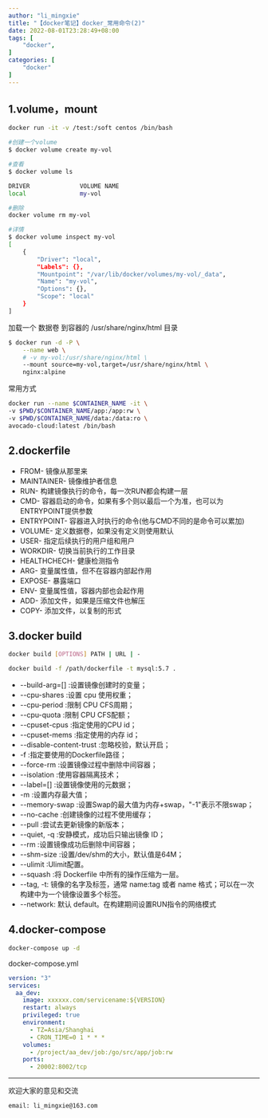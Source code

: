 ```yaml
---
author: "li_mingxie"
title: "【docker笔记】docker_常用命令(2)"
date: 2022-08-01T23:28:49+08:00
tags: [
    "docker",
]
categories: [
    "docker"
]
---
```


## 1.volume，mount

```bash
docker run -it -v /test:/soft centos /bin/bash
```
<!--more-->  
```bash
#创建一个volume
$ docker volume create my-vol

#查看
$ docker volume ls

DRIVER              VOLUME NAME
local               my-vol

#删除
docker volume rm my-vol

#详情
$ docker volume inspect my-vol
[
    {
        "Driver": "local",
        "Labels": {},
        "Mountpoint": "/var/lib/docker/volumes/my-vol/_data",
        "Name": "my-vol",
        "Options": {},
        "Scope": "local"
    }
]
```

加载一个 数据卷 到容器的 /usr/share/nginx/html 目录

```bash
$ docker run -d -P \
    --name web \
    # -v my-vol:/usr/share/nginx/html \
    --mount source=my-vol,target=/usr/share/nginx/html \
    nginx:alpine
```

常用方式

```bash
docker run --name $CONTAINER_NAME -it \
-v $PWD/$CONTAINER_NAME/app:/app:rw \
-v $PWD/$CONTAINER_NAME/data:/data:ro \
avocado-cloud:latest /bin/bash
```

## 2.dockerfile

* FROM- 镜像从那里来
* MAINTAINER- 镜像维护者信息
* RUN- 构建镜像执行的命令，每一次RUN都会构建一层
* CMD- 容器启动的命令，如果有多个则以最后一个为准，也可以为ENTRYPOINT提供参数
* ENTRYPOINT- 容器进入时执行的命令(他与CMD不同的是命令可以累加)
* VOLUME- 定义数据卷，如果没有定义则使用默认
* USER- 指定后续执行的用户组和用户
* WORKDIR- 切换当前执行的工作目录
* HEALTHCHECH- 健康检测指令
* ARG- 变量属性值，但不在容器内部起作用
* EXPOSE- 暴露端口
* ENV- 变量属性值，容器内部也会起作用
* ADD- 添加文件，如果是压缩文件也解压
* COPY- 添加文件，以复制的形式

## 3.docker build

```bash
docker build [OPTIONS] PATH | URL | -

docker build -f /path/dockerfile -t mysql:5.7 . 
```

* --build-arg=[] :设置镜像创建时的变量；
* --cpu-shares :设置 cpu 使用权重；
* --cpu-period :限制 CPU CFS周期；
* --cpu-quota :限制 CPU CFS配额；
* --cpuset-cpus :指定使用的CPU id；
* --cpuset-mems :指定使用的内存 id；
* --disable-content-trust :忽略校验，默认开启；
* -f :指定要使用的Dockerfile路径；
* --force-rm :设置镜像过程中删除中间容器；
* --isolation :使用容器隔离技术；
* --label=[] :设置镜像使用的元数据；
* -m :设置内存最大值；
* --memory-swap :设置Swap的最大值为内存+swap，"-1"表示不限swap；
* --no-cache :创建镜像的过程不使用缓存；
* --pull :尝试去更新镜像的新版本；
* --quiet, -q :安静模式，成功后只输出镜像 ID；
* --rm :设置镜像成功后删除中间容器；
* --shm-size :设置/dev/shm的大小，默认值是64M；
* --ulimit :Ulimit配置。
* --squash :将 Dockerfile 中所有的操作压缩为一层。
* --tag, -t: 镜像的名字及标签，通常 name:tag 或者 name 格式；可以在一次构建中为一个镜像设置多个标签。
* --network: 默认 default。在构建期间设置RUN指令的网络模式

## 4.docker-compose

```bash
docker-compose up -d
```

docker-compose.yml

```yml
version: "3"
services:
  aa_dev:
    image: xxxxxx.com/servicename:${VERSION}
    restart: always
    privileged: true
    environment:
      - TZ=Asia/Shanghai
      - CRON_TIME=0 1 * * *
    volumes:
      - /project/aa_dev/job:/go/src/app/job:rw
    ports:
      - 20002:8002/tcp
```

----------------------------------------------

欢迎大家的意见和交流

`email: li_mingxie@163.com`
